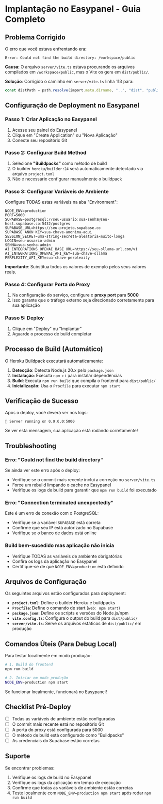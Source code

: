 # Implantação no Easypanel - Guia Completo

## Problema Corrigido

O erro que você estava enfrentando era:
```
Error: Could not find the build directory: /workspace/public
```

**Causa**: O arquivo `server/vite.ts` estava procurando os arquivos compilados em `/workspace/public`, mas o Vite os gera em `dist/public/`.

**Solução**: Corrigido o caminho em `server/vite.ts` linha 113 para:
```typescript
const distPath = path.resolve(import.meta.dirname, "..", "dist", "public");
```

## Configuração de Deployment no Easypanel

### Passo 1: Criar Aplicação no Easypanel

1. Acesse seu painel do Easypanel
2. Clique em "Create Application" ou "Nova Aplicação"
3. Conecte seu repositório Git

### Passo 2: Configurar Build Method

1. Selecione **"Buildpacks"** como método de build
2. O builder `heroku/builder:24` será automaticamente detectado via arquivo `project.toml`
3. Não é necessário configurar manualmente o buildpack

### Passo 3: Configurar Variáveis de Ambiente

Configure TODAS estas variáveis na aba "Environment":

```
NODE_ENV=production
PORT=5000
SUPABASE=postgresql://seu-usuario:sua-senha@seu-host.supabase.co:5432/postgres
SUPABASE_URL=https://seu-projeto.supabase.co
SUPABASE_ANON_KEY=sua-chave-anonima-aqui
SESSION_SECRET=uma-string-secreta-aleatoria-muito-longa
LOGIN=seu-usuario-admin
SENHA=sua-senha-admin
AI_INTEGRATIONS_OPENAI_BASE_URL=https://seu-ollama-url.com/v1
AI_INTEGRATIONS_OPENAI_API_KEY=sua-chave-ollama
PERPLEXITY_API_KEY=sua-chave-perplexity
```

**Importante**: Substitua todos os valores de exemplo pelos seus valores reais.

### Passo 4: Configurar Porta do Proxy

1. Na configuração do serviço, configure o **proxy port** para **5000**
2. Isso garante que o tráfego externo seja direcionado corretamente para sua aplicação

### Passo 5: Deploy

1. Clique em "Deploy" ou "Implantar"
2. Aguarde o processo de build completar

## Processo de Build (Automático)

O Heroku Buildpack executará automaticamente:

1. **Detecção**: Detecta Node.js 20.x pelo `package.json`
2. **Instalação**: Executa `npm ci` para instalar dependências
3. **Build**: Executa `npm run build` que compila o frontend para `dist/public/`
4. **Inicialização**: Usa o `Procfile` para executar `npm start`

## Verificação de Sucesso

Após o deploy, você deverá ver nos logs:

```
🚀 Server running on 0.0.0.0:5000
```

Se ver esta mensagem, sua aplicação está rodando corretamente!

## Troubleshooting

### Erro: "Could not find the build directory"

Se ainda ver este erro após o deploy:
- Verifique se o commit mais recente inclui a correção no `server/vite.ts`
- Force um rebuild limpando o cache no Easypanel
- Verifique os logs de build para garantir que `npm run build` foi executado

### Erro: "Connection terminated unexpectedly"

Este é um erro de conexão com o PostgreSQL:
- Verifique se a variável `SUPABASE` está correta
- Confirme que seu IP está autorizado no Supabase
- Verifique se o banco de dados está online

### Build bem-sucedido mas aplicação não inicia

- Verifique TODAS as variáveis de ambiente obrigatórias
- Confira os logs da aplicação no Easypanel
- Certifique-se de que `NODE_ENV=production` está definido

## Arquivos de Configuração

Os seguintes arquivos estão configurados para deployment:

- **`project.toml`**: Define o builder Heroku e buildpacks
- **`Procfile`**: Define o comando de start (`web: npm start`)
- **`package.json`**: Define os scripts e versões do Node.js/npm
- **`vite.config.ts`**: Configura o output do build para `dist/public/`
- **`server/vite.ts`**: Serve os arquivos estáticos de `dist/public/` em produção

## Comandos Úteis (Para Debug Local)

Para testar localmente em modo produção:

```bash
# 1. Build do frontend
npm run build

# 2. Iniciar em modo produção
NODE_ENV=production npm start
```

Se funcionar localmente, funcionará no Easypanel!

## Checklist Pré-Deploy

- [ ] Todas as variáveis de ambiente estão configuradas
- [ ] O commit mais recente está no repositório Git
- [ ] A porta do proxy está configurada para 5000
- [ ] O método de build está configurado como "Buildpacks"
- [ ] As credenciais do Supabase estão corretas

## Suporte

Se encontrar problemas:
1. Verifique os logs de build no Easypanel
2. Verifique os logs da aplicação em tempo de execução
3. Confirme que todas as variáveis de ambiente estão corretas
4. Teste localmente com `NODE_ENV=production npm start` após rodar `npm run build`
